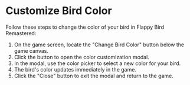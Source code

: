 # Customize Bird Color

Follow these steps to change the color of your bird in Flappy Bird Remastered:

1. On the game screen, locate the "Change Bird Color" button below the game canvas.
2. Click the button to open the color customization modal.
3. In the modal, use the color picker to select a new color for your bird.
4. The bird's color updates immediately in the game.
5. Click the "Close" button to exit the modal and return to the game.